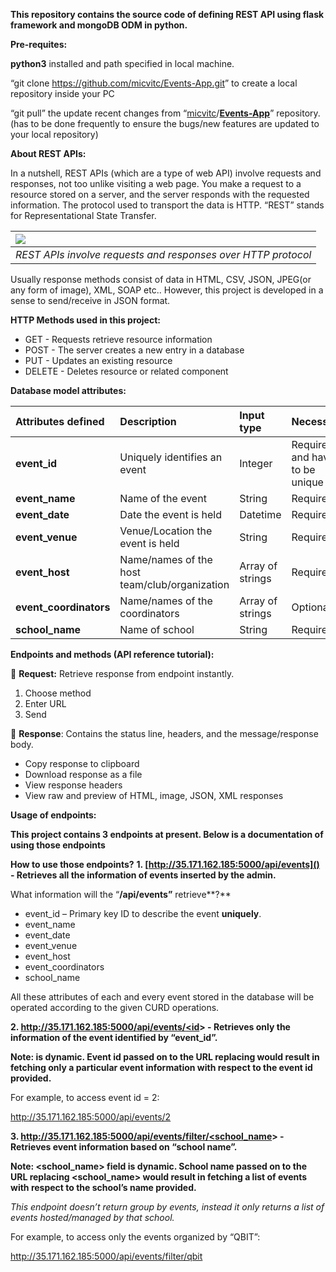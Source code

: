 ﻿**This repository contains the source code of defining REST API using flask framework and mongoDB ODM in python.**

**Pre-requites:**

**python3** installed and path specified in local machine.

“git clone <https://github.com/micvitc/Events-App.git>” to create a local repository inside your PC

“git pull” the update recent changes from “[micvitc](https://github.com/micvitc)/[**Events-App**](https://github.com/micvitc/Events-App)” repository.(has to be done frequently to ensure the bugs/new features are updated to your local repository)

**About REST APIs:**

In a nutshell, REST APIs (which are a type of web API) involve requests and responses, not too unlike visiting a web page. You make a request to a resource stored on a server, and the server responds with the requested information. The protocol used to transport the data is HTTP. “REST” stands for Representational State Transfer.


|![](rest-api-image.png)|
| :- |
|*REST APIs involve requests and responses over HTTP protocol*|

Usually response methods consist of data in HTML, CSV, JSON, JPEG(or any form of image), XML, SOAP etc..  However, this project is developed in a sense to send/receive in JSON format.


**HTTP Methods used in this project:**

- GET - Requests retrieve resource information
- POST - The server creates a new entry in a database
- PUT - Updates an existing resource
- DELETE - Deletes resource or related component

**Database model attributes:**

|**Attributes defined**|**Description**|**Input type**|**Necessity**|
| :- | :- | :- | :- |
|**event\_id**|Uniquely identifies an event|Integer|Required and have to be unique|
|**event\_name** |Name of the event|String|Required|
|**event\_date**|Date the event is held|Datetime|Required|
|**event\_venue**|Venue/Location the event is held|String|Required |
|**event\_host**|Name/names of the host team/club/organization|Array of strings|Required|
|**event\_coordinators**|Name/names of the coordinators|Array of strings|Optional|
|**school\_name**|Name of school|String|Required|


**Endpoints and methods (API reference tutorial):**

🚀 **Request:** Retrieve response from endpoint instantly.

1. Choose method
1. Enter URL
1. Send

👋 **Response**: Contains the status line, headers, and the message/response body.

- Copy response to clipboard
- Download response as a file
- View response headers
- View raw and preview of HTML, image, JSON, XML responses

**Usage of endpoints:**

**This project contains 3 endpoints at present. Below is a documentation of using those endpoints**

**How to use those endpoints?**
**1. [http://35.171.162.185:5000/api/events]() - Retrieves all the information of events inserted by the admin.**

What information will the “**/api/events”** retrieve**?**

- event\_id – Primary key ID to describe the event **uniquely**. 
- event\_name 
- event\_date 
- event\_venue 
- event\_host 
- event\_coordinators 
- school\_name

All these attributes of each and every event stored in the database will be operated according to the given CURD operations. 


**2. [http://35.171.162.185:5000/api/events/<id](http://35.171.162.185:5000/api/events/%3cid)> - Retrieves only the information of the event identified by “event\_id”.** 

**Note: <id> is dynamic. Event id passed on to the URL replacing <id> would result in fetching only a particular event information with respect to the event id provided.**

For example, to access event id = 2:

<http://35.171.162.185:5000/api/events/2> 

**3. [http://35.171.162.185:5000/api/events/filter/<school_name](http://35.171.162.185:5000/api/events/filter/%3cschool_name)> - Retrieves event information based on “school name”.** 

**Note: <school\_name> field is dynamic. School name passed on to the URL replacing <school\_name> would result in fetching a list of events with respect to the school’s name provided.** 

*This endpoint doesn’t return group by events, instead it only returns a list of events hosted/managed by that school.*

For example, to access only the events organized by “QBIT”:

<http://35.171.162.185:5000/api/events/filter/qbit>  

